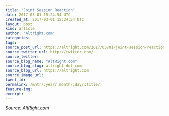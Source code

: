 ```yaml
---
title: "Joint Session Reaction"
date: 2017-03-01 15:24:54 UTC
created_at: 2017-03-01 15:24:54 UTC
layout: post
kind: article
author: "Altright.com"
categories: 
tags: 
source_post_url: https://altright.com/2017/03/01/joint-session-reaction/
source_twitter_url: http://twitter.com/
source_twitter: 
source_blog_name: "AltRight.com"
source_blog_slug: altright-dot-com
source_blog_url: https://altright.com
source_image_url: 
tweet_id:
permalink: /mntr/:year/:month/:day/:title/
feature-img: 
excerpt:
---
```

<div class="">
    <i>Source: <a href="https://altright.com">AltRight.com</a></i>
</div>
